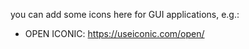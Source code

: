 
you can add some icons here for GUI applications, e.g.:

- OPEN ICONIC: https://useiconic.com/open/